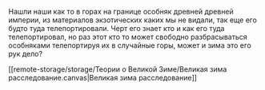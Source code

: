 Нашли наши как то в горах на границе особняк древней древней империи, из материалов экзотических каких мы не видали, так еще его будто туда телепортировали. Черт его знает кто и как его туда телепортировал, но раз этот кто то может свободно разбрасываться особняками телепортируя их в случайные горы, может и зима это его рук дело?


[[remote-storage/storage/Теории о Великой Зиме/Великая зима расследование.canvas|Великая зима расследование]]